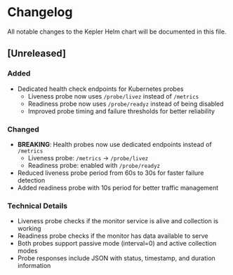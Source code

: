 # Changelog

All notable changes to the Kepler Helm chart will be documented in this file.

## [Unreleased]

### Added
- Dedicated health check endpoints for Kubernetes probes
  - Liveness probe now uses `/probe/livez` instead of `/metrics`
  - Readiness probe now uses `/probe/readyz` instead of being disabled
  - Improved probe timing and failure thresholds for better reliability

### Changed
- **BREAKING**: Health probes now use dedicated endpoints instead of `/metrics`
  - Liveness probe: `/metrics` → `/probe/livez`
  - Readiness probe: enabled with `/probe/readyz`
- Reduced liveness probe period from 60s to 30s for faster failure detection
- Added readiness probe with 10s period for better traffic management

### Technical Details
- Liveness probe checks if the monitor service is alive and collection is working
- Readiness probe checks if the monitor has data available to serve
- Both probes support passive mode (interval=0) and active collection modes
- Probe responses include JSON with status, timestamp, and duration information